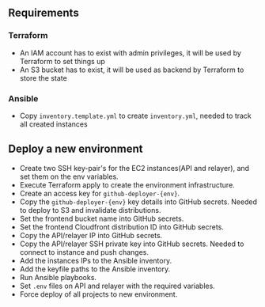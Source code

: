 ## Requirements

### Terraform

- An IAM account has to exist with admin privileges, it will be used by Terraform to set things up
- An S3 bucket has to exist, it will be used as backend by Terraform to store the state

### Ansible

- Copy `inventory.template.yml` to create `inventory.yml`, needed to track all created instances

## Deploy a new environment

- Create two SSH key-pair's for the EC2 instances(API and relayer), and set them on the env variables.
- Execute Terraform apply to create the environment infrastructure.
- Create an access key for `github-deployer-{env}`.
- Copy the `github-deployer-{env}` key details into GitHub secrets. Needed to deploy to S3 and invalidate distributions.
- Set the frontend bucket name into GitHub secrets.
- Set the frontend Cloudfront distribution ID into GitHub secrets.
- Copy the API/relayer IP into GitHub secrets.
- Copy the API/relayer SSH private key into GitHub secrets. Needed to connect to instance and push changes.
- Add the instances IPs to the Ansible inventory.
- Add the keyfile paths to the Ansible inventory.
- Run Ansible playbooks.
- Set `.env` files on API and relayer with the required variables.
- Force deploy of all projects to new environment.